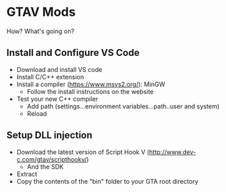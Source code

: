 # GTAV Mods

How? What's going on?

## Install and Configure VS Code

- Download and install VS code
- Install C/C++ extension
- Install a compiler (https://www.msys2.org/): MinGW
  - Follow the install instructions on the website
- Test your new C++ compiler
  - Add path (settings...environment variables...path..user and system)
  - Reload

## Setup DLL injection

- Download the latest version of Script Hook V (http://www.dev-c.com/gtav/scripthookv/)
  - And the SDK
- Extract
- Copy the contents of the "bin" folder to your GTA root directory

